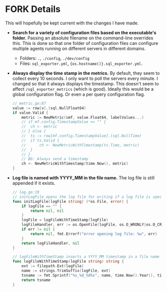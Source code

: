 FORK Details
============
This will hopefully be kept current with the changes I have made.

* **Search for a variety of configuration files based on the executable's folder.**  Passing an absolute filename on the command-line overrides this. This is done so that one folder of configuration files can configure multiple agents running on different servers in different domains.
	* Folders: `.`, `./config`, `./dev/config`
	* Files: `sql_exporter.yml`, `{os.hostname()}.sql_exporter.yml`.
* **Always display the time stamp in the metrics.**  By default, they seem to collect every 10 seconds.  I only want to poll the servers every minute.  I changed so that it always displays the timestamp. This doesn't seem to affect `/sql_exporter_metrics` (which is good).  Ideally this would be a global configuration flag.  Or even a per query configuration flag.

	```go
	// metric.go:87
	value := row[v].(sql.NullFloat64)
	if value.Valid {
		metric := NewMetric(&mf, value.Float64, labelValues...)
		// if mf.config.TimestampValue == "" {
		// 	ch <- metric
		// } else {
		// 	ts := row[mf.config.TimestampValue].(sql.NullTime)
		// 	if ts.Valid {
		// 		ch <- NewMetricWithTimestamp(ts.Time, metric)
		// 	}
		// }
		// BG: Always send a timestamp
		ch <- NewMetricWithTimestamp(time.Now(), metric)
	}
	```

* **Log file is named with YYYY_MM in the file name.**  The log file is still appended if it exists.

	```go
	// log.go:19
	// initLogFile opens the log file for writing if a log file is specified.
	func initLogFile(logFile string) (*os.File, error) {
		if logFile == "" {
			return nil, nil
		}
		logFile = logFileWithTimeStamp(logFile)
		logFileHandler, err := os.OpenFile(logFile, os.O_WRONLY|os.O_CREATE|os.O_APPEND, 0o644)
		if err != nil {
			return nil, fmt.Errorf("error opening log file: %w", err)
		}
		return logFileHandler, nil
	}

	// logFileWithTimeStamp inserts a YYYY_MM timestamp in a file name
	func logFileWithTimeStamp(logFile string) string {
		ext := filepath.Ext(logFile)
		name := strings.TrimSuffix(logFile, ext)
		tsname := fmt.Sprintf("%s_%d_%d%s", name, time.Now().Year(), time.Now().Month(), ext)
		return tsname
	}
	```
